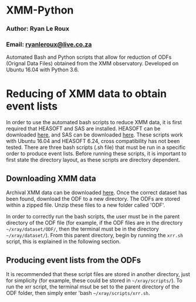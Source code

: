 # XMM-Python

### Author: Ryan Le Roux
### Email: ryanleroux@live.co.za

Automated Bash and Python scripts that allow for reduction of ODFs (Orignal Data Files) obtained from the XMM observatory. Developed on Ubuntu 16.04 with Python 3.6. 

# Reducing of XMM data to obtain event lists

In order to use the automated bash scripts to reduce XMM data, it is first required that HEASOFT and SAS are installed. HEASOFT can be downloaded [here](https://heasarc.gsfc.nasa.gov/lheasoft/install.html), and SAS can be downloaded [here](https://www.cosmos.esa.int/web/xmm-newton/sas-download). These scripts work with Ubuntu 16.04 and HEASOFT 6.24, cross compatibility has not been tested.
There are three bash scripts (.sh file) that must be run in a specific order to produce event lists. Before running these scripts, it is important to first state the directory layout, as these scripts are directory dependent. 

## Downloading XMM data

Archival XMM data can be downloaded [here](http://nxsa.esac.esa.int/nxsa-web/#search). Once the correct dataset has been found, download the ODF to a new directory. The ODFs are stored within a zipped file. Unzip these files to a new folder called 'ODF'. 

In order to correctly run the bash scripts, the user must be in the parent directory of the ODF file (for example, if the ODF files are in the directory `~/xray/dataset/ODF/`, then the terminal must be in the directory `~/xray/dataset/`). From this parent directory, begin by running the `xrr.sh` script, this is explained in the following section. 

## Producing event lists from the ODFs

It is recommended that these script files are stored in another directory, just for simplicity (for example, these could be stored in `~/xray/scripts/`). To run the xrr script, the terminal msut be set to the parent directory of the ODF folder, then simply enter 'bash `~/xray/scripts/xrr.sh`.
